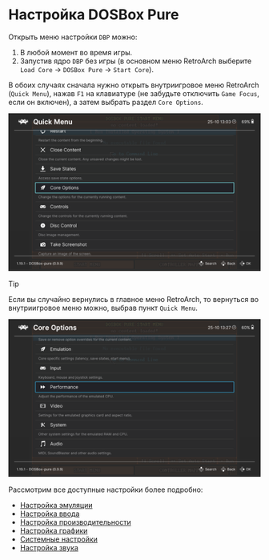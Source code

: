 # Настройка DOSBox Pure

Открыть меню настройки `DBP` можно:

1. В любой момент во время игры.
2. Запустив ядро `DBP` без игры (в основном меню RetroArch выберите `Load Core` → `DOSBox Pure` → `Start Core`).

В обоих случаях сначала нужно открыть внутриигровое меню RetroArch (`Quick Menu`), нажав `F1` на клавиатуре (не забудьте отключить `Game Focus`, если он включен), а затем выбрать раздел `Core Options`.

![Внутриигровое меню Quick Menu](../assets/retroarch/core-options.png)

> [!TIP]  
> Если вы случайно вернулись в главное меню RetroArch, то вернуться во внутриигровое меню можно, выбрав пункт `Quick Menu`.

![Меню Core Options](../assets/dosbox-pure/core-options-menu.png)

Рассмотрим все доступные настройки более подробно:

- [Настройка эмуляции](./settings/emulation.md)
- [Настройка ввода](./settings/input.md)
- [Настройка производительности](./settings/performance.md)
- [Настройка графики](./settings/video.md)
- [Системные настройки](./settings/system.md)
- [Настройка звука](./settings/audio.md)
